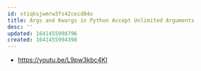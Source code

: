 ```yaml
---
id: xtiqksjwmrw3fs42ceid84o
title: Args and Kwargs in Python Accept Unlimited Arguments
desc: ''
updated: 1641455998796
created: 1641455994398
---
```



- <https://youtu.be/L9pw3kbc4KI>

